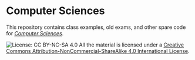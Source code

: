 Computer Sciences
=================

This repository contains class examples, old exams, and other spare code for [*Computer Sciences*](https://didattica.polito.it/pls/portal30/gap.pkg_guide.viewGap?p_cod_ins=04JCJLM).

![License: CC BY-NC-SA 4.0](https://licensebuttons.net/l/by-nc-sa/4.0/88x31.png) All the material is licensed under a [Creative Commons Attribution-NonCommercial-ShareAlike 4.0 International License](http://creativecommons.org/licenses/by-nc-sa/4.0/).

